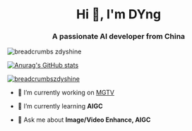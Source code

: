 <h1 align="center">Hi 👋, I'm DYng</h1>
<h3 align="center">A passionate AI developer from China</h3>

<p align="left"> <img src="https://komarev.com/ghpvc/?username=breadcrumbszdyshine&label=Profile%20views&color=0e75b6&style=flat" alt="breadcrumbs zdyshine" /> </p>

[![Anurag's GitHub stats](https://github-readme-stats.vercel.app/api?username=zdyshine)](https://github.com/anuraghazra/github-readme-stats)

<p align="left"> <a href="https://github.com/ryo-ma/github-profile-trophy"><img src="https://github-profile-trophy.vercel.app/?username=breadcrumbszdyshine" alt="breadcrumbszdyshine" /></a> </p>

- 🔭 I’m currently working on [MGTV](https://www.mgtv.com/)

- 🌱 I’m currently learning **AIGC**

- 💬 Ask me about **Image/Video Enhance, AIGC**
